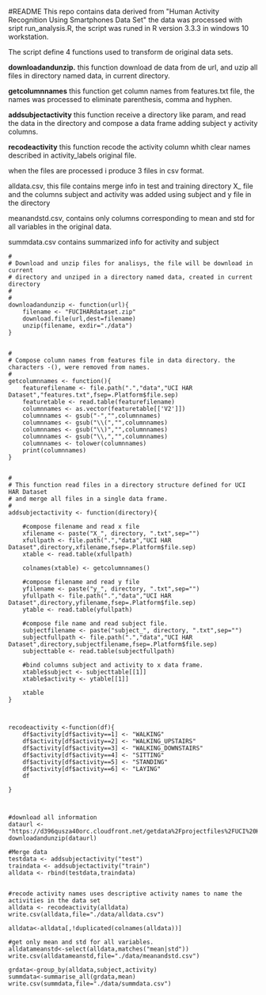 #README
This repo contains data derived from "Human Activity Recognition Using Smartphones Data Set" the data was processed 
with sript run_analysis.R, the script was runed in R version 3.3.3 in windows 10 workstation.

The script define 4 functions used to transform de original data sets.

**downloadandunzip.**  this function download de data from de url, and uzip all files in directory named data, in current 
directory.

**getcolumnnames** this function get column names from features.txt file, the names was processed to eliminate parenthesis, comma
and hyphen.

**addsubjectactivity** this function receive a directory like param, and read the data in the directory and compose a data frame
adding subject y activity columns.

**recodeactivity** this function recode the activity column whith clear names described in activity_labels original file.

when the files are processed i produce 3 files in csv format.

alldata.csv, this file contains merge info in test and training directory X_ file and the columns subject and activity was added using
subject and y file in the directory

meanandstd.csv, contains only columns corresponding to mean and std for all variables in the original data.

summdata.csv contains summarized info for activity and subject

```
#
# Download and unzip files for analisys, the file will be download in current
# directory and unziped in a directory named data, created in current directory
#
#
downloadandunzip <- function(url){
	filename <- "FUCIHARdataset.zip"
	download.file(url,dest=filename)
	unzip(filename, exdir="./data")
}


#
# Compose column names from features file in data directory. the characters -(), were removed from names.
#
getcolumnnames <- function(){
	featurefilename <- file.path(".","data","UCI HAR Dataset","features.txt",fsep=.Platform$file.sep)
	featuretable <- read.table(featurefilename)
	columnnames <- as.vector(featuretable[['V2']])
	columnnames <- gsub("-","",columnnames)
	columnnames <- gsub("\\(","",columnnames)
	columnnames <- gsub("\\)","",columnnames)
	columnnames <- gsub("\\,","",columnnames)
	columnnames <- tolower(columnnames)
	print(columnnames)
}


#
# This function read files in a directory structure defined for UCI HAR Dataset
# and merge all files in a single data frame.
#
addsubjectactivity <- function(directory){

	#compose filename and read x file
	xfilename <- paste("X_", directory, ".txt",sep="")
	xfullpath <- file.path(".","data","UCI HAR Dataset",directory,xfilename,fsep=.Platform$file.sep)
	xtable <- read.table(xfullpath)
	
	colnames(xtable) <- getcolumnnames()
	
	#compose filename and read y file
	yfilename <- paste("y_", directory, ".txt",sep="")
	yfullpath <- file.path(".","data","UCI HAR Dataset",directory,yfilename,fsep=.Platform$file.sep)
	ytable <- read.table(yfullpath)
	
	#compose file name and read subject file.
	subjectfilename <- paste("subject_", directory, ".txt",sep="")
	subjectfullpath <- file.path(".","data","UCI HAR Dataset",directory,subjectfilename,fsep=.Platform$file.sep)
	subjecttable <- read.table(subjectfullpath)
		
	#bind columns subject and activity to x data frame.
	xtable$subject <- subjecttable[[1]]
	xtable$activity <- ytable[[1]]
		
	xtable
}



recodeactivity <-function(df){
	df$activity[df$activity==1] <- "WALKING"
	df$activity[df$activity==2] <- "WALKING_UPSTAIRS"
	df$activity[df$activity==3] <- "WALKING_DOWNSTAIRS"
	df$activity[df$activity==4] <- "SITTING"
	df$activity[df$activity==5] <- "STANDING"
	df$activity[df$activity==6] <- "LAYING"
	df
						
}



#download all information
dataurl <- "https://d396qusza40orc.cloudfront.net/getdata%2Fprojectfiles%2FUCI%20HAR%20Dataset.zip"
downloadandunzip(dataurl)

#Merge data
testdata <- addsubjectactivity("test")
traindata <- addsubjectactivity("train")
alldata <- rbind(testdata,traindata)


#recode activity names uses descriptive activity names to name the activities in the data set
alldata <- recodeactivity(alldata)
write.csv(alldata,file="./data/alldata.csv")

alldata<-alldata[,!duplicated(colnames(alldata))]

#get only mean and std for all variables.
alldatameanstd<-select(alldata,matches("mean|std"))
write.csv(alldatameanstd,file="./data/meanandstd.csv")

grdata<-group_by(alldata,subject,activity)
summdata<-summarise_all(grdata,mean)
write.csv(summdata,file="./data/summdata.csv")


```
